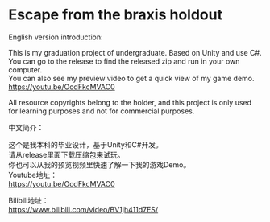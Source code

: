 # Escape from the braxis holdout
English version introduction:

 This is my graduation project of undergraduate. Based on Unity and use C#.  
 You can go to the release to find the released zip and run in your own computer.   
 You can also see my preview video to get a quick view of my game demo.   
 https://youtu.be/OodFkcMVAC0
 
 All resource copyrights belong to the holder, and this project is only used for learning purposes and not for commercial purposes.



中文简介：

 这个是我本科的毕业设计，基于Unity和C#开发。   
 请从release里面下载压缩包来试玩。   
 你也可以从我的预览视频里快速了解一下我的游戏Demo。  
 Youtube地址：   
 https://youtu.be/OodFkcMVAC0
 
 Bilibili地址：  
 https://www.bilibili.com/video/BV1jh411d7ES/
 
